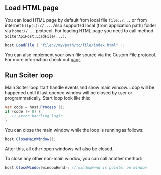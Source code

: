 ## Load HTML page

You can load HTML page by default from local file `file://...` or from internet `http(s)://...`.
Also supported local (from application path) folder via `home://...` protocol.
For loading HTML page you need to call method `SciterApiHost.LoadFile(...)`.

```csharp
host.LoadFile ( "file://my/path/to/file/index.html" );
```

You can also implement your own file source via the Custom File protocol. For more information check out [page](fileprotocols.md). 

## Run Sciter loop

Main Sciter loop start handle events and show main window. Loop will be happened until if last opened window will be closed by user or programmatically.
Start loop look like this:

```csharp
var code = host.Process ();
if (code != 0) {
   // error handling logic
}
```

You can close the main window while the loop is running as follows:
```csharp
host.CloseMainWindow();
```
After this, all other open windows will also be closed.
  
To close any other non-main window, you can call another method:
```csharp
host.CloseWindow(windowHwnd); // windowHwnd is pointer on window
```






